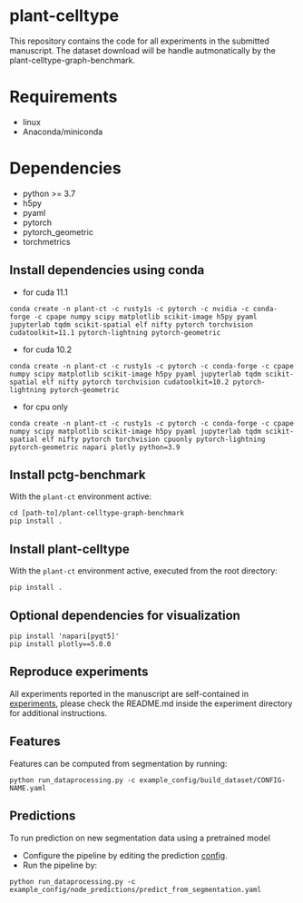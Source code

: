 # plant-celltype
This repository contains the code for all experiments in the submitted manuscript. The dataset download will be handle autmonatically by the plant-celltype-graph-benchmark.

# Requirements
- linux
- Anaconda/miniconda

# Dependencies
- python >= 3.7
- h5py
- pyaml
- pytorch
- pytorch_geometric
- torchmetrics

## Install dependencies using conda
- for cuda 11.1
```
conda create -n plant-ct -c rusty1s -c pytorch -c nvidia -c conda-forge -c cpape numpy scipy matplotlib scikit-image h5py pyaml jupyterlab tqdm scikit-spatial elf nifty pytorch torchvision cudatoolkit=11.1 pytorch-lightning pytorch-geometric
```
- for cuda 10.2
```
conda create -n plant-ct -c rusty1s -c pytorch -c conda-forge -c cpape numpy scipy matplotlib scikit-image h5py pyaml jupyterlab tqdm scikit-spatial elf nifty pytorch torchvision cudatoolkit=10.2 pytorch-lightning pytorch-geometric
```
- for cpu only 
```
conda create -n plant-ct -c rusty1s -c pytorch -c conda-forge -c cpape numpy scipy matplotlib scikit-image h5py pyaml jupyterlab tqdm scikit-spatial elf nifty pytorch torchvision cpuonly pytorch-lightning pytorch-geometric napari plotly python=3.9 
```

## Install pctg-benchmark
With the `plant-ct` environment active:
```
cd [path-to]/plant-celltype-graph-benchmark
pip install .
```

## Install plant-celltype
With the `plant-ct` environment active, executed from the root directory:
```
pip install .
```

## Optional dependencies for visualization
```
pip install 'napari[pyqt5]'
pip install plotly==5.0.0
```
## Reproduce experiments
All experiments reported in the manuscript are self-contained in [experiments](experiments), please check the README.md inside the experiment directory for 
additional instructions.

## Features
Features can be computed from segmentation by running:  
```
python run_dataprocessing.py -c example_config/build_dataset/CONFIG-NAME.yaml
```

## Predictions
To run prediction on new segmentation data using a pretrained model
* Configure the pipeline by editing the prediction
[config](example_config/node_predictions/predict_from_segmentation.yaml).
* Run the pipeline by:
```
python run_dataprocessing.py -c example_config/node_predictions/predict_from_segmentation.yaml
```